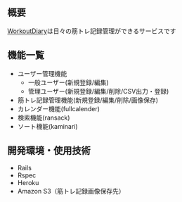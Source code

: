 ## 概要

[WorkoutDiary](https://workoutdiary-toyoda17.herokuapp.com/)は日々の筋トレ記録管理ができるサービスです

## 機能一覧

- ユーザー管理機能
  - 一般ユーザー(新規登録/編集)
  - 管理ユーザー(新規登録/編集/削除/CSV出力・登録)
- 筋トレ記録管理機能(新規登録/編集/削除/画像保存)
- カレンダー機能(fullcalender)
- 検索機能(ransack)
- ソート機能(kaminari)

## 開発環境・使用技術

- Rails
- Rspec 
- Heroku
- Amazon S3（筋トレ記録画像保存先）